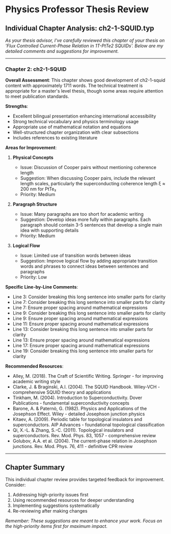 # Physics Professor Thesis Review
## Individual Chapter Analysis: ch2-1-SQUID.typ

*As your thesis advisor, I've carefully reviewed this chapter of your thesis on 'Flux Controlled Current-Phase Relation in 1T-PtTe2 SQUIDs'. Below are my detailed comments and suggestions for improvement.*

---

### Chapter 2: ch2-1-SQUID
**Overall Assessment**: This chapter shows good development of ch2-1-squid content with approximately 1711 words. The technical treatment is appropriate for a master's level thesis, though some areas require attention to meet publication standards.

**Strengths**:
- Excellent bilingual presentation enhancing international accessibility
- Strong technical vocabulary and physics terminology usage
- Appropriate use of mathematical notation and equations
- Well-structured chapter organization with clear subsections
- Includes references to existing literature

**Areas for Improvement**:

1. **Physical Concepts**
   - Issue: Discussion of Cooper pairs without mentioning coherence length
   - Suggestion: When discussing Cooper pairs, include the relevant length scales, particularly the superconducting coherence length ξ ≈ 200 nm for PtTe₂
   - Priority: Medium

2. **Paragraph Structure**
   - Issue: Many paragraphs are too short for academic writing
   - Suggestion: Develop ideas more fully within paragraphs. Each paragraph should contain 3-5 sentences that develop a single main idea with supporting details
   - Priority: Medium

3. **Logical Flow**
   - Issue: Limited use of transition words between ideas
   - Suggestion: Improve logical flow by adding appropriate transition words and phrases to connect ideas between sentences and paragraphs
   - Priority: Low

**Specific Line-by-Line Comments**:
- Line 3: Consider breaking this long sentence into smaller parts for clarity
- Line 7: Consider breaking this long sentence into smaller parts for clarity
- Line 7: Ensure proper spacing around mathematical expressions
- Line 9: Consider breaking this long sentence into smaller parts for clarity
- Line 9: Ensure proper spacing around mathematical expressions
- Line 11: Ensure proper spacing around mathematical expressions
- Line 13: Consider breaking this long sentence into smaller parts for clarity
- Line 13: Ensure proper spacing around mathematical expressions
- Line 17: Ensure proper spacing around mathematical expressions
- Line 19: Consider breaking this long sentence into smaller parts for clarity

**Recommended Resources**:
- Alley, M. (2018). The Craft of Scientific Writing. Springer - for improving academic writing style
- Clarke, J. & Braginski, A.I. (2004). The SQUID Handbook. Wiley-VCH - comprehensive SQUID theory and applications
- Tinkham, M. (2004). Introduction to Superconductivity. Dover Publications - fundamental superconductivity concepts
- Barone, A. & Paternò, G. (1982). Physics and Applications of the Josephson Effect. Wiley - detailed Josephson junction physics
- Kitaev, A. (2009). Periodic table for topological insulators and superconductors. AIP Advances - foundational topological classification
- Qi, X.-L. & Zhang, S.-C. (2011). Topological insulators and superconductors. Rev. Mod. Phys. 83, 1057 - comprehensive review
- Golubov, A.A. et al. (2004). The current-phase relation in Josephson junctions. Rev. Mod. Phys. 76, 411 - definitive CPR review

---

## Chapter Summary

This individual chapter review provides targeted feedback for improvement. Consider:
1. Addressing high-priority issues first
2. Using recommended resources for deeper understanding
3. Implementing suggestions systematically
4. Re-reviewing after making changes

*Remember: These suggestions are meant to enhance your work. Focus on the high-priority items first for maximum impact.*
